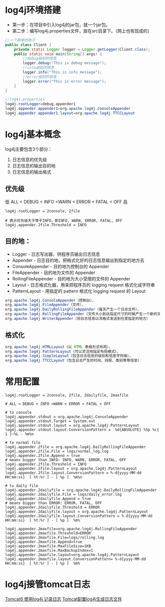# log4j环境搭建
* 第一步：在项目中引入log4j的jar包，就一个jar包。
* 第二步：编写log4j.properties文件，放在src目录下。（网上也有现成的）

```java
//一个简单的例子
public class Client {
	private static Logger logger = Logger.getLogger(Client.class);
	public static void main(String[] args) {
		//debug级别的信息
		logger.debug("This is debug message");
		//info级别的信息
		logger.info("This is info message");
		//error级别的信息
		logger.error("This is error message");
	}
}

//log4j.properties
log4j.rootLogger=debug,appender1
log4j.appender.appender1=org.apache.log4j.ConsoleAppender
log4j.appender.appender1.layout=org.apache.log4j.TTCCLayout
```
# log4j基本概念
log4j主要包含3个部分：

1. 日志信息的优先级
2. 日志信息的输出目的地
3. 日志信息的输出格式

## 优先级
低 ALL < DEBUG < INFO <WARN < ERROR < FATAL < OFF 高

```properties
log4j.rootLogger = 2console, 2file

# 表示优先级大于等于INFO，即INFO, WARN, ERROR, FATAL, OFF
log4j.appender.2file.Threshold = INFO
```


## 目的地：
* Logger - 日志写出器，供程序员输出日志信息
* Appender - 日志目的地，把格式化好的日志信息输出到指定的地方去
* ConsoleAppender - 目的地为控制台的 Appender
* FileAppender - 目的地为文件的 Appender
* RollingFileAppender - 目的地为大小受限的文件的 Appender
* Layout - 日志格式化器，用来把程序员的 logging request 格式化成字符串
* PatternLayout - 用指定的 pattern 格式化 logging request 的 Layout

```java
org.apache.log4j.ConsoleAppender（控制台），
org.apache.log4j.FileAppender（文件），
org.apache.log4j.DailyRollingFileAppender（每天产生一个日志文件），
org.apache.log4j.RollingFileAppender（文件大小到达指定尺寸的时候产生一个新的文件），
org.apache.log4j.WriterAppender（将日志信息以流格式发送到任意指定的地方）
```

## 格式化
```java
org.apache.log4j.HTMLLayout（以 HTML 表格形式布局），
org.apache.log4j.PatternLayout（可以灵活地指定布局模式），
org.apache.log4j.SimpleLayout（包含日志信息的级别和信息字符串），
org.apache.log4j.TTCCLayout（包含日志产生的时间、线程、类别等等信息）
```
# 常用配置
```properties
log4j.rootLogger = 2console, 2file, 2dailyfile, 2maxfile

# ALL < DEBUG < INFO <WARN < ERROR < FATAL < OFF

# to console
log4j.appender.stdout = org.apache.log4j.ConsoleAppender
log4j.appender.stdout.Target = System.out
log4j.appender.stdout.layout = org.apache.log4j.PatternLayout
log4j.appender.stdout.layout.ConversionPattern =  %d{ABSOLUTE} %5p %c{ 1 }:%L - %m%n

# to normal file
log4j.appender.2file = org.apache.log4j.DailyRollingFileAppender
log4j.appender.2file.File = logs/normal_log.log
log4j.appender.2file.Append = true
# means bigger than INFO: INFO, WARN, ERROR, FATAL, OFF
log4j.appender.2file.Threshold = INFO
log4j.appender.2file.layout = org.apache.log4j.PatternLayout
log4j.appender.2file.layout.ConversionPattern = %-d{yyyy-MM-dd HH:mm:ss}  [ %t:%r ] - [ %p ]  %m%n

# to daily file
log4j.appender.2dailyfile = org.apache.log4j.DailyRollingFileAppender
log4j.appender.2dailyfile.File = logs/daily_error.log 
log4j.appender.2dailyfile.Append = true
# means bigger than ERROR: ERROR, FATAL, OFF
log4j.appender.2dailyfile.Threshold = ERROR 
log4j.appender.2dailyfile.layout = org.apache.log4j.PatternLayout
log4j.appender.2dailyfile.layout.ConversionPattern = %-d{yyyy-MM-dd HH:mm:ss}  [ %t:%r ] - [ %p ]  %m%

log4j.appender.2maxfile=org.apache.log4j.RollingFileAppender 
log4j.appender.2maxfile.Threshold=ERROR 
log4j.appender.2maxfile.File=logs/rolling.log 
log4j.appender.2maxfile.Append=true 
log4j.appender.2maxfile.MaxFileSize=1KB
log4j.appender.2maxfile.MaxBackupIndex=1 
log4j.appender.2maxfile.layout=org.apache.log4j.PatternLayout 
log4j.appender.2maxfile.layout.ConversionPattern= %-d{yyyy-MM-dd HH:mm:ss}  [ %t:%r ] - [ %p ]  %m%
```

# log4j接管tomcat日志
[Tomcat6 使用log4j 记录日志](http://www.cnblogs.com/vaer/p/4320013.html)
[Tomcat配置log4j生成日志文件](http://blog.csdn.net/u013853871/article/details/51517711)




